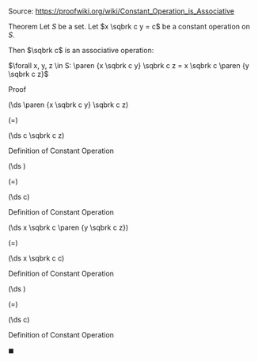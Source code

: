 # 

Source: https://proofwiki.org/wiki/Constant_Operation_is_Associative

Theorem
Let $S$ be a set.
Let $x \sqbrk c y = c$ be a constant operation on $S$.

Then $\sqbrk c$ is an associative operation:

$\forall x, y, z \in S: \paren {x \sqbrk c y} \sqbrk c z = x \sqbrk c \paren {y \sqbrk c z}$


Proof













\(\ds \paren {x \sqbrk c y} \sqbrk c z\)

\(=\)







\(\ds c \sqbrk c z\)





Definition of Constant Operation














\(\ds \)

\(=\)







\(\ds c\)





Definition of Constant Operation


















\(\ds x \sqbrk c \paren {y \sqbrk c z}\)

\(=\)







\(\ds x \sqbrk c c\)





Definition of Constant Operation














\(\ds \)

\(=\)







\(\ds c\)





Definition of Constant Operation



$\blacksquare$





